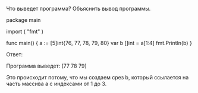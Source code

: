 Что выведет программа? Объяснить вывод программы.

package main

import (
    "fmt"
)

func main() {
    a := [5]int{76, 77, 78, 79, 80}
    var b []int = a[1:4]
    fmt.Println(b)
}


Ответ:

Программа выведет:
[77 78 79]

Это происходит потому, что мы создаем срез b, который ссылается на часть массива a с индексами от 1 до 3.